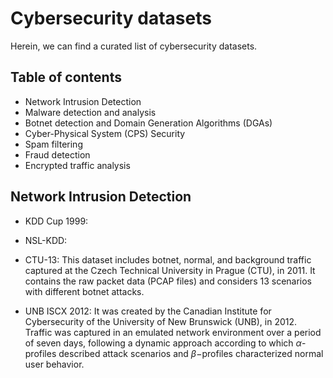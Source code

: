 # Cybersecurity datasets
Herein, we can find a curated list of cybersecurity datasets.

## Table of contents
* Network Intrusion Detection
* Malware detection and analysis
* Botnet detection and Domain Generation Algorithms (DGAs)
* Cyber-Physical System (CPS) Security
* Spam filtering
* Fraud detection
* Encrypted traffic analysis

## Network Intrusion Detection
* KDD Cup 1999:

* NSL-KDD:

* CTU-13: This dataset includes botnet, normal, and background traffic captured at the Czech Technical University in Prague (CTU), in 2011. It contains the raw packet data (PCAP files) and considers 13 scenarios with different botnet attacks.
* UNB ISCX 2012: It was created by the Canadian Institute for Cybersecurity of the University of New Brunswick (UNB), in 2012. Traffic was captured in an emulated network environment over a period of seven days, following a dynamic approach according to which $\alpha$-profiles described attack scenarios and $\beta-$profiles characterized normal user behavior.

